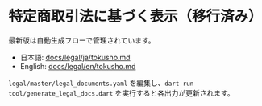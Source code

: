 # 特定商取引法に基づく表示（移行済み）

最新版は自動生成フローで管理されています。

- 日本語: [docs/legal/ja/tokusho.md](docs/legal/ja/tokusho.md)
- English: [docs/legal/en/tokusho.md](docs/legal/en/tokusho.md)

`legal/master/legal_documents.yaml` を編集し、`dart run tool/generate_legal_docs.dart` を実行すると各出力が更新されます。
